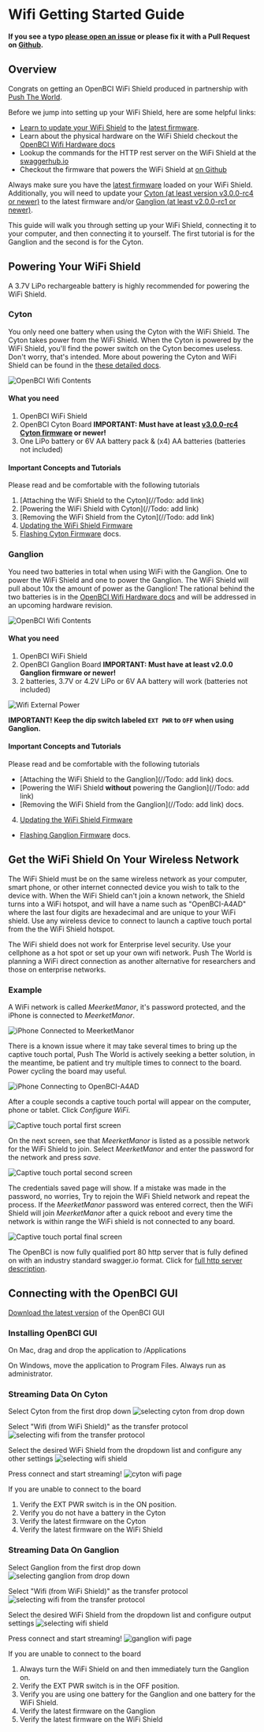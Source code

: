 # Wifi Getting Started Guide

**If you see a typo [please open an issue](https://github.com/OpenBCI/Docs/issues/new) or please fix it with a Pull Request on [Github](https://github.com/OpenBCI/Docs).**

## Overview

Congrats on getting an OpenBCI WiFi Shield produced in partnership with [Push The World](www.pushtheworldllc.com).

Before we jump into setting up your WiFi Shield, here are some helpful links:

 * [Learn to update your WiFi Shield](http://docs.openbci.com/Hardware/12-Wifi_Programming_Tutorial) to the [latest firmware](https://github.com/OpenBCI/OpenBCI_32bit_Library/releases/tag/v3.0.0-rc4).
 * Learn about the physical hardware on the WiFi Shield checkout the [OpenBCI Wifi Hardware docs](http://docs.openbci.com/Hardware/11-Wifi)
 * Lookup the commands for the HTTP rest server on the WiFi Shield at the [swaggerhub.io](https://app.swaggerhub.com/apis/pushtheworld/openbci-wifi-server/1.3.0)
 * Checkout the firmware that powers the WiFi Shield at [on Github](http://github.com/OpenBCI/OpenBCI_WIFI)

Always make sure you have the [latest firmware](https://github.com/OpenBCI/OpenBCI_WIFI/releases/latest) loaded on your WiFi Shield. Additionally, you will need to update your [Cyton (at least version v3.0.0-rc4 or newer)](https://github.com/OpenBCI/OpenBCI_32bit_Library/releases/tag/v3.0.0-rc4) to the latest firmware and/or [Ganglion (at least v2.0.0-rc1 or newer)](https://github.com/OpenBCI/OpenBCI_Ganglion_Library/releases/tag/v2.0.0-rc1).

This guide will walk you through setting up your WiFi Shield, connecting it to your computer, and then connecting it to yourself. The first tutorial is for the Ganglion and the second is for the Cyton.

## Powering Your WiFi Shield

A 3.7V LiPo rechargeable battery is highly recommended for powering the WiFi Shield.

### Cyton

You only need one battery when using the Cyton with the WiFi Shield. The Cyton takes power from the WiFi Shield. When the Cyton is powered by the WiFi Shield, you'll find the power switch on the Cyton becomes useless. Don't worry, that's intended. More about powering the Cyton and WiFi Shield can be found in the [these detailed docs](http://docs.openbci.com/Hardware/11-Wifi).

![OpenBCI Wifi Contents](../assets/images/wifi_what_you_need.jpg)

#### What you need

1. OpenBCI WiFi Shield
2. OpenBCI Cyton Board **IMPORTANT: Must have at least [v3.0.0-rc4 Cyton firmware](https://github.com/OpenBCI/OpenBCI_32bit_Library/releases/tag/v3.0.0-rc4) or newer!**
3. One LiPo battery or 6V AA battery pack & (x4) AA batteries (batteries not included)

#### Important Concepts and Tutorials

Please read and be comfortable with the following tutorials

1. [Attaching the WiFi Shield to the Cyton](//Todo: add link)
2. [Powering the WiFi Shield with Cyton](//Todo: add link)
3. [Removing the WiFi Shield from the Cyton](//Todo: add link)
4. [Updating the WiFi Shield Firmware](http://docs.openbci.com/Hardware/12-Wifi_Programming_Tutorial)
5. [Flashing Cyton Firmware](http://docs.openbci.com/Hardware/05-Cyton_Board_Programming_Tutorial) docs.

### Ganglion

You need two batteries in total when using WiFi with the Ganglion. One to power the WiFi Shield and one to power the Ganglion. The WiFi Shield will pull about 10x the amount of power as the Ganglion! The rational behind the two batteries is in the [OpenBCI Wifi Hardware docs](http://docs.openbci.com/Hardware/11-Wifi) and will be addressed in an upcoming hardware revision.

![OpenBCI Wifi Contents](../assets/images/wifi_ganglion_what_you_need.jpg)

#### What you need

 1. OpenBCI WiFi Shield
 2. OpenBCI Ganglion Board **IMPORTANT: Must have at least v2.0.0 Ganglion firmware or newer!**
 3. 2 batteries, 3.7V or 4.2V LiPo or 6V AA battery will work (batteries not included)

![Wifi External Power](../assets/images/wifi_ganglion_pass_through_power.jpg)

**IMPORTANT! Keep the dip switch labeled `EXT PWR` to `OFF` when using Ganglion.**

#### Important Concepts and Tutorials

Please read and be comfortable with the following tutorials

 * [Attaching the WiFi Shield to the Ganglion](//Todo: add link)  docs.
 * [Powering the WiFi Shield **without** powering the Ganglion](//Todo: add link)
 * [Removing the WiFi Shield from the Ganglion](//Todo: add link)  docs.
 4. [Updating the WiFi Shield Firmware](http://docs.openbci.com/Hardware/12-Wifi_Programming_Tutorial)
 * [Flashing Ganglion Firmware](http://docs.openbci.com/Hardware/09-Ganglion_Programming_Tutorial) docs.

## Get the WiFi Shield On Your Wireless Network

The WiFi Shield must be on the same wireless network as your computer, smart phone, or other internet connected device you wish to talk to the device with. When the WiFi Shield can't join a known network, the Shield turns into a WiFi hotspot, and will have a name such as "OpenBCI-A4AD" where the last four digits are hexadecimal and are unique to your WiFi shield. Use any wireless device to connect to launch a captive touch portal from the the WiFi Shield hotspot.

The WiFi shield does not work for Enterprise level security. Use your cellphone as a hot spot or set up your own wifi network. Push The World is planning a WiFi direct connection as another alternative for researchers and those on enterprise networks.

### Example

A WiFi network is called _MeerketManor_, it's password protected, and the iPhone is connected to _MeerketManor_.

![iPhone Connected to MeerketManor](../assets/images/wifi_join_network_1.PNG)

There is a known issue where it may take several times to bring up the captive touch portal, Push The World is actively seeking a better solution, in the meantime, be patient and try multiple times to connect to the board. Power cycling the board may useful.

![iPhone Connecting to `OpenBCI-A4AD`](../assets/images/wifi_join_network_2.PNG)

After a couple seconds a captive touch portal will appear on the computer, phone or tablet. Click _Configure WiFi_.

![Captive touch portal first screen](../assets/images/wifi_captive_touch_first_screen.PNG)

On the next screen, see that _MeerketManor_ is listed as a possible network for the WiFi Shield to join. Select _MeerketManor_ and enter the password for the network and press _save_.

![Captive touch portal second screen](../assets/images/wifi_captive_touch_second_screen.PNG)

The credentials saved page will show. If a mistake was made in the password, no worries, Try to rejoin the WiFi Shield network and repeat the process. If the _MeerketManor_ password was entered correct, then the WiFi Shield will join _MeerketManor_ after a quick reboot and every time the network is within range the WiFi shield is not connected to any board.

![Captive touch portal final screen](../assets/images/wifi_captive_touch_final_screen_shot.PNG)

The OpenBCI is now fully qualified port 80 http server that is fully defined on with an industry standard swagger.io format. Click for [full http server description](https://app.swaggerhub.com/apis/pushtheworld/openbci-wifi-server/1.3.0).

## Connecting with the OpenBCI GUI

[Download the latest version](http://openbci.com/index.php/downloads) of the OpenBCI GUI

### Installing OpenBCI GUI

On Mac, drag and drop the application to /Applications

On Windows, move the application to Program Files. Always run as administrator.

### Streaming Data On Cyton

Select Cyton from the first drop down
![selecting cyton from drop down](../assets/images/wifi_)

Select "Wifi (from WiFi Shield)" as the transfer protocol
![selecting wifi from the transfer protocol](../assets/images/wifi_)

Select the desired WiFi Shield from the dropdown list and configure any other settings
![selecting wifi shield](../assets/images/wifi_)

Press connect and start streaming!
![cyton wifi page](../assets/images/wifi_)

If you are unable to connect to the board

1. Verify the EXT PWR switch is in the ON position.
2. Verify you do not have a battery in the Cyton
3. Verify the latest firmware on the Cyton
4. Verify the latest firmware on the WiFi Shield

### Streaming Data On Ganglion

Select Ganglion from the first drop down
![selecting ganglion from drop down](../assets/images/wifi_)

Select "Wifi (from WiFi Shield)" as the transfer protocol
![selecting wifi from the transfer protocol](../assets/images/wifi_)

Select the desired WiFi Shield from the dropdown list and configure output settings
![selecting wifi shield](../assets/images/wifi_)

Press connect and start streaming!
![ganglion wifi page](../assets/images/wifi_)

If you are unable to connect to the board

1. Always turn the WiFi Shield on and then immediately turn the Ganglion on.
2. Verify the EXT PWR switch is in the OFF position.
3. Verify you are using one battery for the Ganglion and one battery for the WiFi Shield.
4. Verify the latest firmware on the Ganglion
5. Verify the latest firmware on the WiFi Shield
